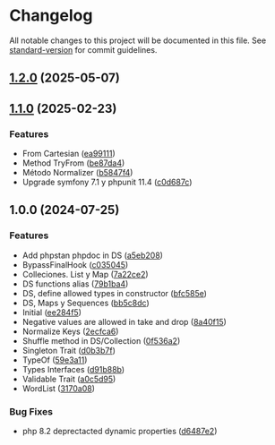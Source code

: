 # Changelog

All notable changes to this project will be documented in this file. See [standard-version](https://github.com/conventional-changelog/standard-version) for commit guidelines.

## [1.2.0](https://github.com/the-planb/planb/compare/v1.1.0...v1.2.0) (2025-05-07)

## [1.1.0](https://github.com/the-planb/planb/compare/v1.0.0...v1.1.0) (2025-02-23)


### Features

* From Cartesian ([ea99111](https://github.com/the-planb/planb/commit/ea99111583053e8fb9860626f738306bc6f748a7))
* Method TryFrom ([be87da4](https://github.com/the-planb/planb/commit/be87da4cbcfb503c2df850b4907ea06a6e561901))
* Método Normalizer ([b5847f4](https://github.com/the-planb/planb/commit/b5847f4b01f63d11deed39d082de4ab91f4c2a6c))
* Upgrade symfony 7.1 y phpunit 11.4 ([c0d687c](https://github.com/the-planb/planb/commit/c0d687ced888882da2c21ea2df8468f8c78d47ff))

## 1.0.0 (2024-07-25)


### Features

* Add phpstan phpdoc in DS ([a5eb208](https://github.com/the-planb/planb/commit/a5eb2083ba63c04b15f49247f8b85924940375aa))
* BypassFinalHook ([c035045](https://github.com/the-planb/planb/commit/c0350450856f6251afd5b57686b1cdecb7a4d5e5))
* Colleciones. List  y Map ([7a22ce2](https://github.com/the-planb/planb/commit/7a22ce2eb6a45342476eaba6743b9b181d1188cc))
* DS functions alias ([79b1ba4](https://github.com/the-planb/planb/commit/79b1ba443785560104f7af10dbbdeec017f68beb))
* DS, define allowed types in constructor ([bfc585e](https://github.com/the-planb/planb/commit/bfc585ea233f83ecf1e6eb4d110d14efd79fc587))
* DS, Maps y Sequences ([bb5c8dc](https://github.com/the-planb/planb/commit/bb5c8dc2aa9c65691120beb1c710849783ccdc7c))
* Initial ([ee284f5](https://github.com/the-planb/planb/commit/ee284f54a8face9b079b721e79a768f393919c8f))
* Negative values are allowed in take and drop ([8a40f15](https://github.com/the-planb/planb/commit/8a40f15cb65dde6a6a32b09ff3d03cac05a735fe))
* Normalize Keys ([2ecfca6](https://github.com/the-planb/planb/commit/2ecfca65047bc99905125c48f0c3acdd15ce4244))
* Shuffle method in DS/Collection ([0f536a2](https://github.com/the-planb/planb/commit/0f536a251938b41d0be7dbb568c45dd994a1c2b9))
* Singleton Trait ([d0b3b7f](https://github.com/the-planb/planb/commit/d0b3b7f0dee2d7890529769c38898cddcd299211))
* TypeOf ([59e3a11](https://github.com/the-planb/planb/commit/59e3a11567ac3f317b89941d5cc2ec5436272d11))
* Types Interfaces ([d91b88b](https://github.com/the-planb/planb/commit/d91b88b475d9b282e7b9bc21c1f556f8c66df0b0))
* Validable Trait ([a0c5d95](https://github.com/the-planb/planb/commit/a0c5d956e0803c50dabd442da4f3074f93524d61))
* WordList ([3170a08](https://github.com/the-planb/planb/commit/3170a0811641ddfd359811c107764fb4eb0bab96))


### Bug Fixes

*  php 8.2 deprectacted dynamic properties ([d6487e2](https://github.com/the-planb/planb/commit/d6487e2fab2deab1255fc7bf95011cfd2be85d27))
